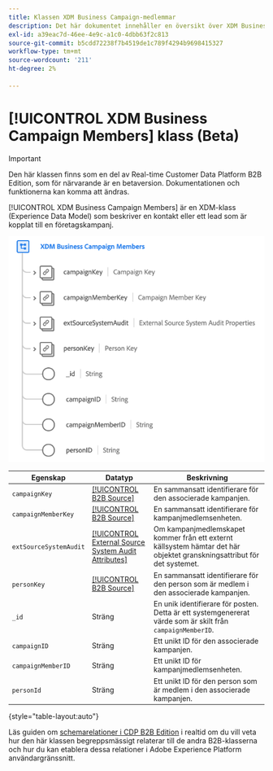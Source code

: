 ```yaml
---
title: Klassen XDM Business Campaign-medlemmar
description: Det här dokumentet innehåller en översikt över XDM Business Campaign-medlemsklassen i Experience Data Model (XDM).
exl-id: a39eac7d-46ee-4e9c-a1c0-4dbb63f2c813
source-git-commit: b5cdd72238f7b4519de1c789f4294b9698415327
workflow-type: tm+mt
source-wordcount: '211'
ht-degree: 2%

---
```


# [!UICONTROL XDM Business Campaign Members] klass (Beta)

>[!IMPORTANT]
>
>Den här klassen finns som en del av Real-time Customer Data Platform B2B Edition, som för närvarande är en betaversion. Dokumentationen och funktionerna kan komma att ändras.

[!UICONTROL XDM Business Campaign Members] är en XDM-klass (Experience Data Model) som beskriver en kontakt eller ett lead som är kopplat till en företagskampanj.

![](../../images/classes/b2b/business-campaign-members.png)

| Egenskap | Datatyp | Beskrivning |
| --- | --- | --- |
| `campaignKey` | [[!UICONTROL B2B Source]](../../data-types/b2b-source.md) | En sammansatt identifierare för den associerade kampanjen. |
| `campaignMemberKey` | [[!UICONTROL B2B Source]](../../data-types/b2b-source.md) | En sammansatt identifierare för kampanjmedlemsenheten. |
| `extSourceSystemAudit` | [[!UICONTROL External Source System Audit Attributes]](../../data-types/external-source-system-audit-attributes.md) | Om kampanjmedlemskapet kommer från ett externt källsystem hämtar det här objektet granskningsattribut för det systemet. |
| `personKey` | [[!UICONTROL B2B Source]](../../data-types/b2b-source.md) | En sammansatt identifierare för den person som är medlem i den associerade kampanjen. |
| `_id` | Sträng | En unik identifierare för posten. Detta är ett systemgenererat värde som är skilt från `campaignMemberID`. |
| `campaignID` | Sträng | Ett unikt ID för den associerade kampanjen. |
| `campaignMemberID` | Sträng | Ett unikt ID för kampanjmedlemsenheten. |
| `personId` | Sträng | Ett unikt ID för den person som är medlem i den associerade kampanjen. |

{style=&quot;table-layout:auto&quot;}

Läs guiden om [schemarelationer i CDP B2B Edition](../../tutorials/relationship-b2b.md) i realtid om du vill veta hur den här klassen begreppsmässigt relaterar till de andra B2B-klasserna och hur du kan etablera dessa relationer i Adobe Experience Platform användargränssnitt.
